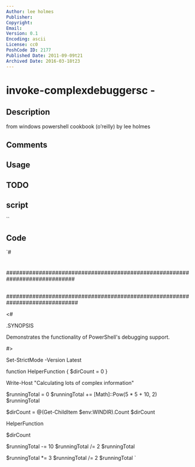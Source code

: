 ```yaml
---
Author: lee holmes
Publisher: 
Copyright: 
Email: 
Version: 0.1
Encoding: ascii
License: cc0
PoshCode ID: 2177
Published Date: 2011-09-09t21
Archived Date: 2016-03-18t23
---
```


# invoke-complexdebuggersc - 

## Description

from windows powershell cookbook (o’reilly) by lee holmes

## Comments



## Usage



## TODO



## script

``

## Code

`#
 #
 #############################################################################
 ##
 ##
 ##
 ##############################################################################
 
 <#
 
 .SYNOPSIS
 
 Demonstrates the functionality of PowerShell's debugging support.
 
 #>
 
 Set-StrictMode -Version Latest
 
 function HelperFunction
 {
     $dirCount = 0
 }
 
 Write-Host "Calculating lots of complex information"
 
 $runningTotal = 0
 $runningTotal += [Math]::Pow(5 * 5 + 10, 2)
 $runningTotal
 
 $dirCount = @(Get-ChildItem $env:WINDIR).Count
 $dirCount
 
 HelperFunction
 
 $dirCount
 
 $runningTotal -= 10
 $runningTotal /= 2
 $runningTotal
 
 $runningTotal *= 3
 $runningTotal /= 2
 $runningTotal
`

